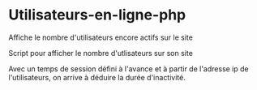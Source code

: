 # Utilisateurs-en-ligne-php
Affiche le nombre d'utilisateurs encore actifs sur le site

Script pour afficher le nombre d'utlisateurs sur son site

Avec un temps de session défini à l'avance et à partir de l'adresse ip de l'utilisateurs, on arrive à déduire la durée d'inactivité.
 
